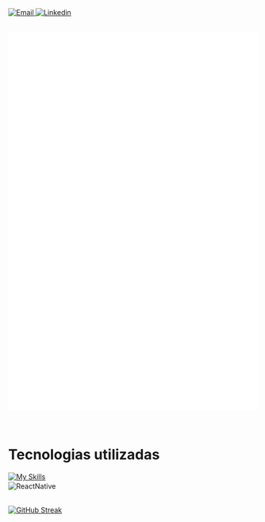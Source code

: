 <div style={{display: 'flex', flex-direction: 'row'}}>
    <a href="mailto:ruangoio01@gmail.com">
        <img alt="Email" src="https://img.shields.io/badge/Gmail-D14836?style=for-the-badge&logo=gmail&logoColor=white"/>
     </a>
    <a href="https://www.linkedin.com/in/ruan-pablo-gomes-rocha-8a4969236/">
        <img alt="Linkedin" src="https://img.shields.io/badge/LinkedIn-0077B5?style=for-the-badge&logo=linkedin&logoColor=white"/>
    </a>
</div>

</br>

![Metrics](/github-metrics.svg)

</br>

# Tecnologias utilizadas
[![My Skills](https://skillicons.dev/icons?i=react,next,typescript,js,firebase,supabase,styledcomponents,sass,tailwind,html,css,jest,git,figma,vscode)](https://skillicons.dev)
<br/>
<img  align="center" alt="ReactNative" src="https://img.shields.io/badge/React_Native-20232A?style=for-the-badge&logo=react&logoColor=61DAFB"/>
<br/>
<br/>


[![GitHub Streak](http://github-readme-streak-stats.herokuapp.com?user=FixRuan&theme=radical&date_format=M%20j%5B%2C%20Y%5D)](https://git.io/streak-stats)

